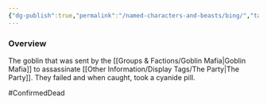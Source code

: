 ```yaml
---
{"dg-publish":true,"permalink":"/named-characters-and-beasts/bing/","tags":["NPC"],"updated":"2025-05-27T10:57:11.600+01:00"}
---
```



### Overview
The goblin that was sent by the [[Groups & Factions/Goblin Mafia\|Goblin Mafia]] to assassinate [[Other Information/Display Tags/The Party\|The Party]]. They failed and when caught, took a cyanide pill. 

#ConfirmedDead